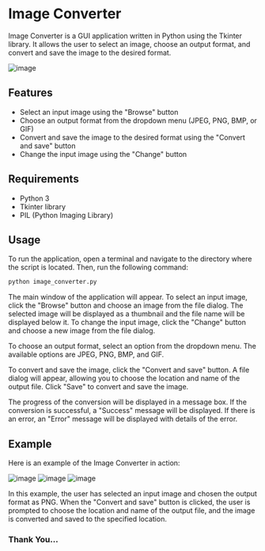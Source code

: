 # Image Converter
Image Converter is a GUI application written in Python using the Tkinter library. 
It allows the user to select an image, choose an output format, and convert and save the image to the desired format.

![image](https://user-images.githubusercontent.com/63750425/209841344-7f40e952-2cde-4b2d-8dd1-09fd5520abbd.png)

## Features
- Select an input image using the "Browse" button
- Choose an output format from the dropdown menu (JPEG, PNG, BMP, or GIF)
- Convert and save the image to the desired format using the "Convert and save" button
- Change the input image using the "Change" button

## Requirements
- Python 3
- Tkinter library
- PIL (Python Imaging Library)

## Usage
To run the application, open a terminal and navigate to the directory where the script is located. 
Then, run the following command:
``` python 
python image_converter.py
``` 
The main window of the application will appear. 
To select an input image, click the "Browse" button and choose an image from the file dialog. 
The selected image will be displayed as a thumbnail and the file name will be displayed below it. 
To change the input image, click the "Change" button and choose a new image from the file dialog.

To choose an output format, select an option from the dropdown menu. The available options are JPEG, PNG, BMP, and GIF.

To convert and save the image, click the "Convert and save" button. 
A file dialog will appear, allowing you to choose the location and name of the output file. Click "Save" to convert and save the image.

The progress of the conversion will be displayed in a message box. 
If the conversion is successful, a "Success" message will be displayed. If there is an error, an "Error" message will be displayed with details of the error.

## Example
Here is an example of the Image Converter in action:

![image](https://user-images.githubusercontent.com/63750425/209842087-6131cb23-4b7e-40d3-8c4e-315b4c92de83.png)
![image](https://user-images.githubusercontent.com/63750425/209842155-78f2b03d-1391-458b-833e-dd9e270eeee1.png)
![image](https://user-images.githubusercontent.com/63750425/209842217-aaf5a20e-48f1-4d1c-8650-f4387f8ae15d.png)


In this example, the user has selected an input image and chosen the output format as PNG. 
When the "Convert and save" button is clicked, the user is prompted to choose the location and name of the output file, 
and the image is converted and saved to the specified location.

### Thank You...


